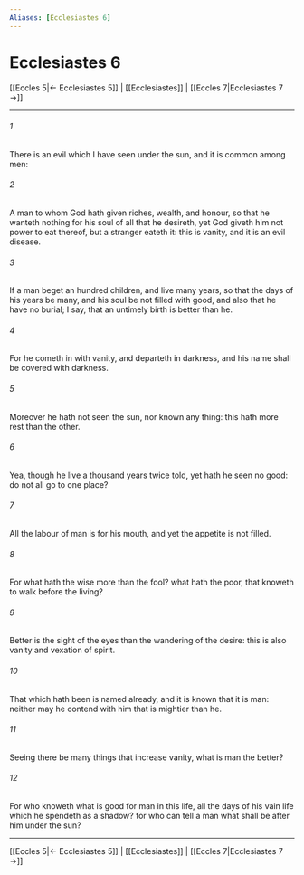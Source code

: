 ```yaml
---
Aliases: [Ecclesiastes 6]
---
```

# Ecclesiastes 6

[[Eccles 5|← Ecclesiastes 5]] | [[Ecclesiastes]] | [[Eccles 7|Ecclesiastes 7 →]]
***



###### 1 
There is an evil which I have seen under the sun, and it is common among men: 

###### 2 
A man to whom God hath given riches, wealth, and honour, so that he wanteth nothing for his soul of all that he desireth, yet God giveth him not power to eat thereof, but a stranger eateth it: this is vanity, and it is an evil disease. 

###### 3 
If a man beget an hundred children, and live many years, so that the days of his years be many, and his soul be not filled with good, and also that he have no burial; I say, that an untimely birth is better than he. 

###### 4 
For he cometh in with vanity, and departeth in darkness, and his name shall be covered with darkness. 

###### 5 
Moreover he hath not seen the sun, nor known any thing: this hath more rest than the other. 

###### 6 
Yea, though he live a thousand years twice told, yet hath he seen no good: do not all go to one place? 

###### 7 
All the labour of man is for his mouth, and yet the appetite is not filled. 

###### 8 
For what hath the wise more than the fool? what hath the poor, that knoweth to walk before the living? 

###### 9 
Better is the sight of the eyes than the wandering of the desire: this is also vanity and vexation of spirit. 

###### 10 
That which hath been is named already, and it is known that it is man: neither may he contend with him that is mightier than he. 

###### 11 
Seeing there be many things that increase vanity, what is man the better? 

###### 12 
For who knoweth what is good for man in this life, all the days of his vain life which he spendeth as a shadow? for who can tell a man what shall be after him under the sun?

***
[[Eccles 5|← Ecclesiastes 5]] | [[Ecclesiastes]] | [[Eccles 7|Ecclesiastes 7 →]]
